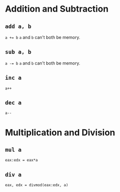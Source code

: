 Addition and Subtraction
========================

## `add a, b`
`a += b`
`a` and `b` can't both be memory.

## `sub a, b`
`a -= b`
`a` and `b` can't both be memory.

## `inc a`
`a++`

## `dec a`
`a--`

Multiplication and Division
===========================

## `mul a`
`eax:edx = eax*a`

## `div a`
`eax, edx = divmod(eax:edx, a)`
